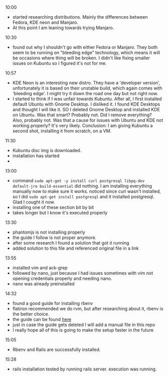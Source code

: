 10:00
- started researching distributions. Mainly the differences between Fedora, KDE neon and Manjaro.
- At this point I am leaning towards trying Manjaro.

10:30
- found out why I shouldn't go with either Fedora or Manjaro. They both seem to be running on "bleeding edge" technology, which means it will be occasions where thing will be broken. I didn't like fixing smaller issues on Kubuntu so I figured it's not for me.

10:57
- KDE Neon is an interesting new distro. They have a 'developer version', unfortunately it is based on their unstable build, which again comes with 'bleeding edge'. I might try it down the road one day but not right now.
- I started to think if I was unfair towards Kubuntu. After all, I first installed default Ubuntu with Gnome Desktop. I disliked it. I found KDE Desktops and thought I will like it. SO I deleted Gnome Desktop and installed KDE on Ubuntu. Was that smart? Probably not. Did I remove everything? Also, probably not. Was that a cause for issues with Ubuntu and KDE not working properly? It's very likely. Conclusion: I am giving Kubuntu a second shot, installing it from scratch, on a VM.

11:30
- Kubuntu disc img is downloaded.
- installation has started
-

13:00
- command `sudo apt-get -y install curl postgresql libpq-dev default-jre build-essential` did nothing. I am installing everything manually now to make sure it works. noticed since curl wasn't installed, so I did `sudo apt-get install postgresql` and it installed postgresql. Glad I cought it now.
- installing one of these section bit by bit
- takes longer but I know it's executed properly

13:30
- phantomjs is not installing properly
- the guide I follow is not proper anymore.
- after some research I found a solution that got it running
- added solution to this file and referenced original file in a link

13:55
- installed vim and ack-grep
- followed by nano, just because I had issues sometimes with vim not opening credentials properly and needing nano.
- nano was already preinstalled

14:32
- found a good guide for installing rbenv
- flatiron recommended we do rvm, but after researching about it, rbenv is the better choice.
- the guide can be found [here](https://gorails.com/setup/ubuntu/21.04)
- just in case the guide gets deleted I will add a manual file in this repo
- I really hope all of this is going to make the setup faster in the future

15:05
- Rbenv and Rails are successfully installed.

15:28
- rails installation tested by running rails server. execution was running.
